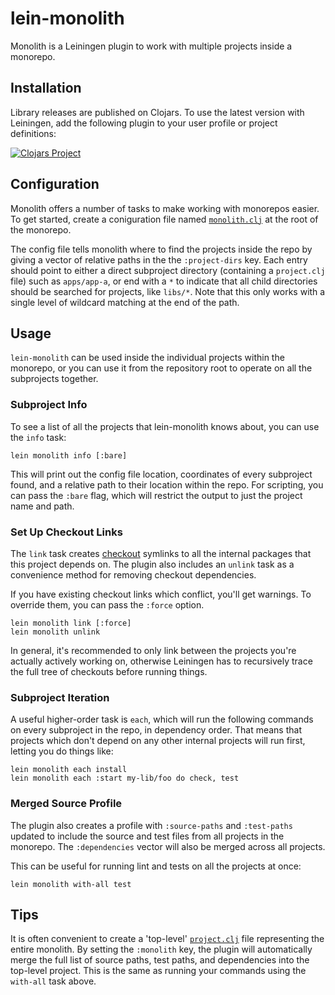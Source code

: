 lein-monolith
=============

Monolith is a Leiningen plugin to work with multiple projects inside a monorepo.

## Installation

Library releases are published on Clojars. To use the latest version with
Leiningen, add the following plugin to your user profile or project
definitions:

[![Clojars Project](http://clojars.org/lein-monolith/lein-monolith/latest-version.svg)](http://clojars.org/lein-monolith/lein-monolith)

## Configuration

Monolith offers a number of tasks to make working with monorepos easier. To get
started, create a coniguration file named [`monolith.clj`](example/monolith.clj)
at the root of the monorepo.

The config file tells monolith where to find the projects inside the repo by
giving a vector of relative paths in the the `:project-dirs` key. Each entry
should point to either a direct subproject directory (containing a `project.clj`
file) such as `apps/app-a`, or end with a `*` to indicate that all child
directories should be searched for projects, like `libs/*`. Note that this only
works with a single level of wildcard matching at the end of the path.

## Usage

`lein-monolith` can be used inside the individual projects within the monorepo,
or you can use it from the repository root to operate on all the subprojects
together.

### Subproject Info

To see a list of all the projects that lein-monolith knows about, you can use
the `info` task:

```
lein monolith info [:bare]
```

This will print out the config file location, coordinates of every subproject
found, and a relative path to their location within the repo. For scripting, you
can pass the `:bare` flag, which will restrict the output to just the project
name and path.

### Set Up Checkout Links

The `link` task creates
[checkout](https://github.com/technomancy/leiningen/blob/stable/doc/TUTORIAL.md#checkout-dependencies)
symlinks to all the internal packages that this project depends on. The plugin
also includes an `unlink` task as a convenience method for removing checkout
dependencies.

If you have existing checkout links which conflict, you'll get warnings. To
override them, you can pass the `:force` option.

```
lein monolith link [:force]
lein monolith unlink
```

In general, it's recommended to only link between the projects you're actually
actively working on, otherwise Leiningen has to recursively trace the full tree
of checkouts before running things.

### Subproject Iteration

A useful higher-order task is `each`, which will run the following commands on
every subproject in the repo, in dependency order. That means that projects
which don't depend on any other internal projects will run first, letting you do
things like:

```
lein monolith each install
lein monolith each :start my-lib/foo do check, test
```

### Merged Source Profile

The plugin also creates a profile with `:source-paths` and `:test-paths` updated
to include the source and test files from all projects in the monorepo. The
`:dependencies` vector will also be merged across all projects.

This can be useful for running lint and tests on all the projects at once:

```
lein monolith with-all test
```

## Tips

It is often convenient to create a 'top-level'
[`project.clj`](example/project.clj) file representing the entire monolith. By
setting the `:monolith` key, the plugin will automatically merge the full list
of source paths, test paths, and dependencies into the top-level project. This
is the same as running your commands using the `with-all` task above.
